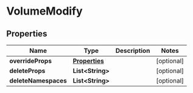 # VolumeModify

## Properties
Name | Type | Description | Notes
------------ | ------------- | ------------- | -------------
**overrideProps** | [**Properties**](Properties.md) |  |  [optional]
**deleteProps** | **List&lt;String&gt;** |  |  [optional]
**deleteNamespaces** | **List&lt;String&gt;** |  |  [optional]
